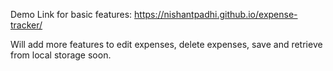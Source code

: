 
Demo Link for basic features: https://nishantpadhi.github.io/expense-tracker/

Will add more features to edit expenses, delete expenses, save and retrieve from local storage soon.
